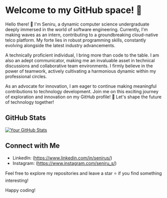 # Welcome to my GitHub space! 🚀

Hello there! 👋 I'm Seniru, a dynamic computer science undergraduate deeply immersed in the world of software engineering. Currently, I'm making waves as an intern, contributing to a groundbreaking cloud-native telco platform. My forte lies in robust programming skills, constantly evolving alongside the latest industry advancements.

A technically proficient individual, I bring more than code to the table. I am also an adept communicator, making me an invaluable asset in technical discussions and collaborative team environments. I firmly believe in the power of teamwork, actively cultivating a harmonious dynamic within my professional circles.

As an advocate for innovation, I am eager to continue making meaningful contributions to technology development. Join me on this exciting journey of exploration and innovation on my GitHub profile! 🚀 Let's shape the future of technology together!

## GitHub Stats

[![Your GitHub Stats](https://github-readme-stats.vercel.app/api?username=senirus&show_icons=true&count_private=true)](https://github.com/senirus)

## Connect with Me

- LinkedIn: (https://www.linkedin.com/in/senirus/)
- Instagram: (https://www.instagram.com/seniru_s/)

Feel free to explore my repositories and leave a star ⭐️ if you find something interesting!

Happy coding!
